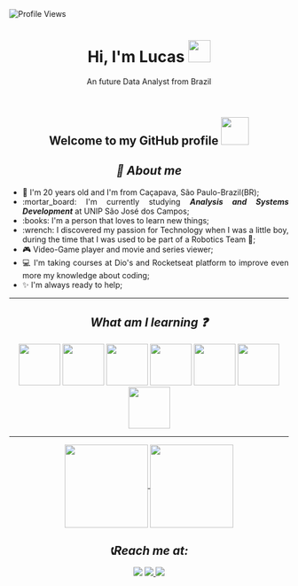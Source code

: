 <img src="https://komarev.com/ghpvc/?username=Schubert-lu&label=Profile%20views&color=218a45&style=flat" alt="Profile Views" />
<header>
  <h1 align="center"><strong>Hi, I'm Lucas</strong> <img src="https://user-images.githubusercontent.com/103296710/168450894-9b35b2af-c467-4ce0-b811-fef55926cf55.gif" width="40"></h1>
  <p align="center">An future Data Analyst from Brazil<p>
</header>

<body>
    <h2 align="center">Welcome to my GitHub profile <img src="https://user-images.githubusercontent.com/103296710/168143221-8c65d04c-eef2-4122-a280-2adca415b02a.gif" width="50"</h2>
  <h2 align="center"> <strong><em> 📍 About me</em></strong></h2>
      <ul align="justify">
         <li> 🌱 I'm 20 years old and I'm from Caçapava, São Paulo-Brazil(BR);
         <li> :mortar_board: I'm currently studying <strong><em>Analysis and Systems Development</em></strong> at UNIP São José dos Campos;
         <li>  :books: I'm a person that loves to learn new things;
         <li>  :wrench: I discovered my passion for Technology when I was a little boy, during the time that I was used to be part of a Robotics Team 🤖;
         <li> 🎮 Video-Game player and movie and series viewer;
         <li> 💻 I'm taking courses at Dio's and Rocketseat platform to improve even more my knowledge about coding;
         <li> ✨ I'm always ready to help;
      </ul>
    <hr>

  <p>
  
  <H2 align="center"> <strong><em>What am I learning ❓</strong></em></h2>
    <div align="center">
      <img src="https://user-images.githubusercontent.com/103296710/168451795-7b036eb2-9c84-4798-bbf1-250bf8f41161.png" height="75px">
      <img src="https://user-images.githubusercontent.com/103296710/168451805-27310f98-62a1-4a61-ba53-986760c3ba00.png" height="75px">
      <img src="https://user-images.githubusercontent.com/103296710/168451833-7803e460-0dfd-4101-a4f8-f91aa03ea60b.png" height="75px">
      <img src="https://user-images.githubusercontent.com/103296710/168451891-18827f8b-700a-4887-a172-7d44cd504bf6.png" height="75px">
      <img src="https://user-images.githubusercontent.com/103296710/168453427-999ab88b-2698-4957-9e9a-12b6650d703e.png" height="75px">
      <img src="https://user-images.githubusercontent.com/103296710/168453326-0e329d32-f6d3-4fdc-851c-3db8889d9f14.png" height="75px">
      <img src="https://user-images.githubusercontent.com/103296710/168453384-98eda32a-4543-4586-966a-4cedf35036c1.jpg" height="75px">
    </div>
  </p>
  <hr>
  <div align="center">
    <a href="https://github.com/Schubert-lu/github-readme-stats">
      <img align="center" src="https://github-readme-stats.vercel.app/api?username=Schubert-lu&show_icons=true&theme=default" height="150px" />
    </a>
    <a href="https://github.com/anuraghazra/convoychat">
      <img align="center" src="https://github-readme-stats.vercel.app/api/top-langs/?username=Schubert-lu&layout=compact" height="150px">
    </a>
  </div>
  <H2 align="center"> <strong><em>📞Reach me at:</strong></em></h2>
  <div align="center"
    <a href="https://www.linkedin.com/in/lucasschubertgomes/"><img src="https://img.shields.io/badge/LinkedIn-0077B5?style=for-the-badge&logo=linkedin&logoColor=white"></a>
    <a href="mailto:lucas.gomes20123@gmail.com"> <img src="https://img.shields.io/badge/Gmail-D14836?style=for-the-badge&logo=gmail&logoColor=white">
    <a href="mailto:lucas.gomes_2012@hotmail.com"> <img src="https://img.shields.io/badge/Microsoft_Outlook-0078D4?style=for-the-badge&logo=microsoft-outlook&logoColor=white"></a>
  
 
</body>

